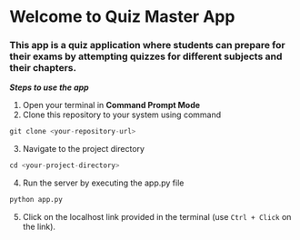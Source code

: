 # Welcome to  Quiz Master App
### This app is a quiz application where students can prepare for their exams by attempting quizzes for different subjects and their chapters.

***Steps to use the app***
1. Open your terminal in **Command Prompt Mode**
2. Clone this repository to your system using command 
```python
git clone <your-repository-url>
```
3. Navigate to the project directory 
```python
cd <your-project-directory>
```
4. Run the server by executing the app.py file 
```python 
python app.py
```
5. Click on the localhost link provided in the terminal (use `Ctrl + Click` on the link).